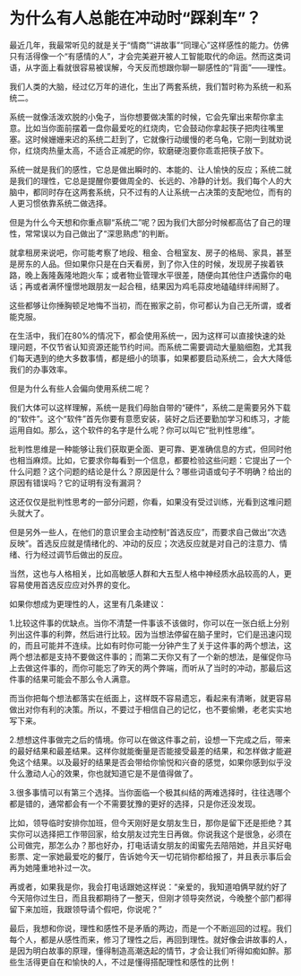 # 为什么有人总能在冲动时“踩刹车”？

最近几年，我最常听见的就是关于“情商”“讲故事”“同理心”这样感性的能力。仿佛只有活得像一个“有感情的人”，才会完美避开被人工智能取代的命运。然而这类词语，从字面上看就很容易被误解，今天反而想跟你聊一聊感性的“背面”——理性。

我们人类的大脑，经过亿万年的进化，生出了两套系统，我们暂时称为系统一和系统二。

系统一就像活泼欢脱的小兔子，当你想要做决策的时候，它会先窜出来帮你拿主意。比如当你面前摆着一盘你最爱吃的红烧肉，它会鼓动你拿起筷子把肉往嘴里塞。这时候姗姗来迟的系统二赶到了，它就像行动缓慢的老乌龟，它刚一到就劝说你，红烧肉热量太高，不适合正减肥的你，软磨硬泡要你乖乖把筷子放下。

系统一就是我们的感性，它总是做出瞬时的、本能的、让人愉快的反应；系统二就是我们的理性，它总是提醒你要做周全的、长远的、冷静的计划。我们每个人的大脑中，都同时存在这两套系统，只不过有的人让系统一占决策的支配地位，而有的人更习惯依靠系统二做选择。

但是为什么今天想和你重点聊“系统二”呢？因为我们大部分时候都高估了自己的理性，常常误以为自己做出了“深思熟虑”的判断。

就拿租房来说吧，你可能考察了地段、租金、合租室友、房子的格局、家具，甚至是房东的人品。但如果你只是在白天看房，到了你入住的时候，发现房子挨着铁路，晚上轰隆轰隆地跑火车；或者物业管理水平很差，随便向其他住户透露你的电话；再或者满怀憧憬地跟朋友一起合租，结果因为鸡毛蒜皮地磕磕绊绊闹掰了。

这些都够让你捶胸顿足地悔不当初，而在搬家之前，你可都认为自己无所谓，或者能克服。

在生活中，我们在80%的情况下，都会使用系统一，因为这样可以直接快速的处理问题，不仅节省认知资源还能节约时间。而系统二需要调动大量脑细胞，尤其我们每天遇到的绝大多数事情，都是细小的琐事，如果都要启动系统二，会大大降低我们的办事效率。

但是为什么有些人会偏向使用系统二呢？

我们大体可以这样理解，系统一是我们母胎自带的“硬件”，系统二是需要另外下载的“软件”。这个“软件”首先你要有意愿安装，装好之后还要勤加学习和练习，才能运用自如。那么，这个软件的名字是什么呢？你可以叫它“批判性思维”。

批判性思维是一种能够让我们获取更全面、更可靠、更准确信息的方式，但同时他也相当麻烦。比如，它要求你每看到一个信息，都要检验这些问题：它提出了一个什么问题？这个问题的结论是什么？原因是什么？哪些词语或句子不明确？给出的原因有错误吗？它的证明有没有漏洞？

这还仅仅是批判性思考的一部分问题，你看，如果没有受过训练，光看到这堆问题头就大了。

但是另外一些人，在他们的意识里会主动控制“首选反应”，而要求自己做出“次选反映”。首选反应就是情绪化的、冲动的反应；次选反应就是对自己的注意力、情绪、行为经过调节后做出的反应。

当然，这也与人格相关，比如高敏感人群和大五型人格中神经质水品较高的人，更容易使用首选反应应对外界的变化。

如果你想成为更理性的人，这里有几条建议：

1.比较这件事的优缺点。当你不清楚一件事该不该做时，你可以在一张白纸上分别列出这件事的利弊，然后进行比较。因为当想法停留在脑子里时，它们是迅速闪现的，而且可能并不连续。比如有时你可能一分钟产生了关于这件事的两个想法，这两个想法都是支持不要做这件事的；而第二天你又有了一个新的想法，是催促你马上去做这件事的，而你可能忘了昨天的两个弊端，而听从了当时的冲动，那最后这件事的结果可能会不那么令人满意。

而当你把每个想法都落实在纸面上，这样既不容易遗忘，看起来有清晰，就更容易做出对你有利的决策。所以，不要过于相信自己的记忆，也不要偷懒，老老实实地写下来。

2.想想这件事做完之后的情境。你可以在做这件事之前，设想一下完成之后，带来的最好结果和最差结果。这样你就能衡量是否能接受最差的结果，和怎样做才能避免这个结果。以及最好的结果是否会带给你愉悦和兴奋的感觉，如果你感到似乎没什么激动人心的效果，你也就知道它是不是值得做了。

3.很多事情可以有第三个选择。当你面临一个极其纠结的两难选择时，往往选哪个都是错的，通常都会有一个不需要犹豫的更好的选择，只是你还没发现。

比如，领导临时安排你加班，但今天刚好是女朋友生日，那你是留下还是拒绝？其实你可以选择把工作带回家，给女朋友过完生日再做。你说我这个是很急，必须在公司做完，那怎么办？那也好办，打电话请女朋友的闺蜜先去陪陪她，并且买好电影票、定一家她最爱吃的餐厅，告诉她今天一切花销你都给报了，并且表示事后会再为她隆重地补过一次。

再或者，如果我是你，我会打电话跟她这样说：“亲爱的，我知道咱俩早就约好了今天陪你过生日，而且我都期待了一整天，但刚才领导突然说，今晚整个部门都得留下来加班，我跟领导请个假吧，你说呢？”

最后，我想和你说，理性和感性不是矛盾的两边，而是一个不断巡回的过程。我们每个人，都是从感性而来，修习了理性之后，再回到理性。就好像会讲故事的人，是因为明白故事的原理，懂得制造高潮迭起的情节，才会让我们听得如痴如醉。那些生活得更自在和愉快的人，不过是懂得搭配理性和感性的比例！






